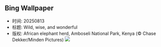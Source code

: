 ## Bing Wallpaper
- 时间: 20250813
- 标题: Wild, wise, and wonderful
- 版权: African elephant herd, Amboseli National Park, Kenya (© Chase Dekker/Minden Pictures)
![](https://cn.bing.com/th?id=OHR.KenyaElephants_EN-US8723347309_UHD.jpg&rf=LaDigue_UHD.jpg&pid=hp&w=3840&h=2160&rs=1&c=4)
